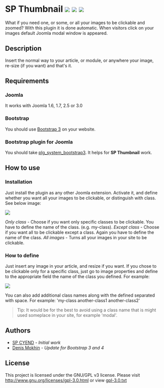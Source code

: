 # SP Thumbnail ![](https://img.shields.io/badge/joomla-3.x-yellow.svg?style=plastic) ![](https://img.shields.io/badge/joomla-2.5-ff69b4.svg?style=plastic) ![](https://img.shields.io/badge/bootstrap-3-563d7c.svg?style=plastic) #
What if you need one, or some, or all your images to be clickable and zoomed? With this plugin it is done automatic. When visitors click on your images default Joomla modal window is appeared.

## Description ##
Insert the normal way to your article, or module, or anywhere your image, re-size (if you want) and that's it.

## Requirements ##
### Joomla ###
It works with Joomla 1.6, 1.7, 2.5 or 3.0
### Bootstrap ###
You should use [Bootstrap 3](//getbootstrap.com/docs/3.3/) on your website.
### Bootstrap plugin for Joomla ###
You should take [plg_system_bootstrap3](//github.com/mokhin-denis/bs3-demo/tree/master/plg_system_bootstrap3). It helps for **SP Thumbnail** work.

## How to use ##
### Installation ###
Just install the plugin as any other Joomla extension. Activate it, and define whether you want all your images to be clickable, or distinguish with class. See below image:

![](http://cyend.com/extensions/images/stories/extensions/sp-thumbnail/sp-thumbnail-1.jpg)

*Only class* - Choose if you want only specific classes to be clickable. You have to define the name of the class. (e.g. my-class).
*Except class* - Choose if you want all to be clickable except a class. Again you have to define the name of the class.
*All images* - Turns all your images in your site to be clickable.

### How to define ###
Just insert any image in your article, and resize if you want. If you chose to be clickable only for a specific class, just go to image properties and define to the appropriate field the name of the class you defined. For example:

![](http://cyend.com/extensions/images/stories/extensions/sp-thumbnail/sp-thumbnail-2.jpg)

You can also add additional class names along with the defined separated with space. For example: 'my-class another-class1 another-class2'
> Tip: It would be for the best to avoid using a class name that is might used someplace in your site, for example 'modal'.

## Authors ##
* [SP CYEND](//cyend.com) - *Initial work*
* [Denis Mokhin](//github.com/mokhin-denis) - *Update for Bootstrap 3 and 4*

## License ##
This project is licensed under the GNU/GPL v3 license. Please visit http://www.gnu.org/licenses/gpl-3.0.html or view [gpl-3.0.txt](gpl-3.0.txt)